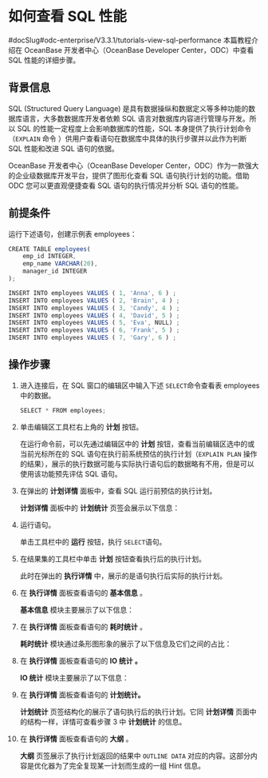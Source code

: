 如何查看 SQL 性能 
================================
#docSlug#odc-enterprise/V3.3.1/tutorials-view-sql-performance
本篇教程介绍在 OceanBase 开发者中心（OceanBase Developer Center，ODC）中查看 SQL 性能的详细步骤。

背景信息 
-------------

SQL (Structured Query Language) 是具有数据操纵和数据定义等多种功能的数据库语言，大多数数据库开发者依赖 SQL 语言对数据库内容进行管理与开发。所以 SQL 的性能一定程度上会影响数据库的性能，SQL 本身提供了执行计划命令（`EXPLAIN` 命令 ）供用户查看语句在数据库中具体的执行步骤并以此作为判断 SQL 性能和改进 SQL 语句的依据。

OceanBase 开发者中心（OceanBase Developer Center，ODC）作为一款强大的企业级数据库开发平台，提供了图形化查看 SQL 语句执行计划的功能。借助 ODC 您可以更直观便捷查看 SQL 语句的执行情况并分析 SQL 语句的性能。

前提条件 
-------------

运行下述语句，创建示例表 employees：

```javascript
CREATE TABLE employees(
    emp_id INTEGER,
    emp_name VARCHAR(20),
    manager_id INTEGER
);

INSERT INTO employees VALUES ( 1, 'Anna', 6 ) ;
INSERT INTO employees VALUES ( 2, 'Brain', 4 ) ;
INSERT INTO employees VALUES ( 3, 'Candy', 4 ) ;
INSERT INTO employees VALUES ( 4, 'David', 5 ) ;
INSERT INTO employees VALUES ( 5, 'Eva', NULL) ;
INSERT INTO employees VALUES ( 6, 'Frank', 5 ) ;
INSERT INTO employees VALUES ( 7, 'Gary', 6 ) ;
```



操作步骤 
-------------

1. 进入连接后，在 SQL 窗口的编辑区中输入下述 ​`SELECT`​ 命令查看表 employees 中的数据。

   ```javascript
   SELECT * FROM employees;
   ```

   

2. 单击编辑区工具栏右上角的 **计划** 按钮。

   在运行命令前，可以先通过编辑区中的 **计划** 按钮，查看当前编辑区选中的或当前光标所在的 SQL 语句在执行前系统预估的执行计划（`EXPLAIN PLAN` 操作的结果），展示的执行数据可能与实际执行语句后的数据略有不用，但是可以使用该功能预先评估 SQL 语句。
   

3. 在弹出的 **计划详情** 面板中，查看 SQL 运行前预估的执行计划。

   **计划详情** 面板中的 **计划统计** 页签会展示以下信息：
   






4. 运行语句。

   单击工具栏中的 **运行** 按钮，执行 ​`SELECT`​ 语句。
   

5. 在结果集的工具栏中单击 **计划** 按钮查看执行后的执行计划。

   此时在弹出的 **执行详情** 中，展示的是语句执行后实际的执行计划。
   

6. 在 **执行详情** 面板查看语句的 **基本信息** 。

   **基本信息** 模块主要展示了以下信息：
   






7. 在 **执行详情** 面板查看语句的 **耗时统计** 。

   **耗时统计** 模块通过条形图形象的展示了以下信息及它们之间的占比：
   






8. 在 **执行详情** 面板查看语句的 **IO 统计** **。** 

   **IO 统计** 模块主要展示了以下信息：
   






9. 在 **执行详情** 面板查看语句的 **计划统计。** 

   **计划统计** 页签结构化的展示了语句执行后的执行计划。它同 **计划详情** 页面中的结构一样，详情可查看步骤 3 中 **计划统计** 的信息。
   

10. 在 **执行详情** 面板查看语句的 **大纲** 。

    **大纲** 页签展示了执行计划返回的结果中 `OUTLINE DATA` 对应的内容。这部分内容是优化器为了完全复现某一计划而生成的一组 Hint 信息。
    



